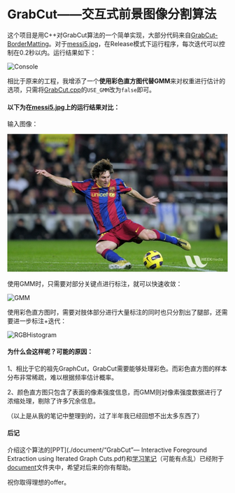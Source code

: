# GrabCut——交互式前景图像分割算法

这个项目是用C++对GrabCut算法的一个简单实现，大部分代码来自[GrabCut-BorderMatting](https://github.com/fbsage/GrabCut-BorderMatting)。对于[messi5.jpg](./OpencV/messi5.jpg)，在Release模式下运行程序，每次迭代可以控制在0.2秒以内。运行结果如下：

![Console](D:\Users\Legion\Desktop\Coding\Task\GrabCut\readmeimg\Console.png)

相比于原来的工程，我增添了一个**使用彩色直方图代替GMM**来对权重进行估计的选项，只需将[GrabCut.cpp](./OpencV/src/GrabCut.cpp)的`USE_GMM`改为`false`即可。



#### 以下为在[messi5.jpg](./OpencV/messi5.jpg)上的运行结果对比：

输入图像：

![messi5](./OpencV/messi5.jpg)

使用GMM时，只需要对部分关键点进行标注，就可以快速收敛：

![GMM](D:\Users\Legion\Desktop\Coding\Task\GrabCut\readmeimg\GMM.png)

使用彩色直方图时，需要对肢体部分进行大量标注的同时也只分割出了腿部，还需要进一步标注+迭代：

![RGBHistogram](D:\Users\Legion\Desktop\Coding\Task\GrabCut\readmeimg\RGBHistogram.png)



#### 为什么会这样呢？可能的原因：

1、相比于它的祖先GraphCut，GrabCut需要能够处理彩色。而彩色直方图的样本分布非常稀疏，难以根据频率估计概率。

2、颜色直方图只包含了表面的像素强度信息，而GMM则对像素强度数据进行了浓缩处理，剔除了许多冗余信息。

（以上是从我的笔记中整理到的，过了半年我已经回想不出太多东西了）



#### 后记

介绍这个算法的[PPT](./document/“GrabCut”— Interactive Foreground Extraction using Iterated Graph Cuts.pdf)和[学习笔记](./document/note.pdf)（可能有点乱）已经附于[document](./document/)文件夹中，希望对后来的你有帮助。

祝你取得理想的offer。